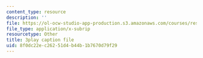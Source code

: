 ```yaml
---
content_type: resource
description: ''
file: https://ol-ocw-studio-app-production.s3.amazonaws.com/courses/res-21g-001-the-user-friendly-classroom-fall-2020/8f0dc22ec26251d4b44b1b7670d79f29_3zuEzPzbNPg.vtt
file_type: application/x-subrip
resourcetype: Other
title: 3play caption file
uid: 8f0dc22e-c262-51d4-b44b-1b7670d79f29
---
```

